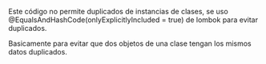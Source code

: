 Este código no permite duplicados de instancias de clases, se uso @EqualsAndHashCode(onlyExplicitlyIncluded = true) de lombok para evitar duplicados.

Basicamente para evitar que dos objetos de una clase tengan los mismos datos duplicados.
